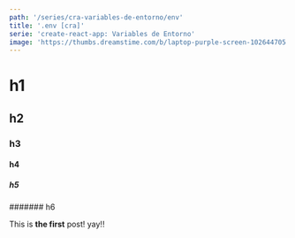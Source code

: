 ```yaml
---
path: '/series/cra-variables-de-entorno/env'
title: '.env [cra]'
serie: 'create-react-app: Variables de Entorno'
image: 'https://thumbs.dreamstime.com/b/laptop-purple-screen-102644705.jpg'
---
```


# h1

## h2

### h3

#### h4

##### h5

####### h6

This is **the first** post! yay!!

